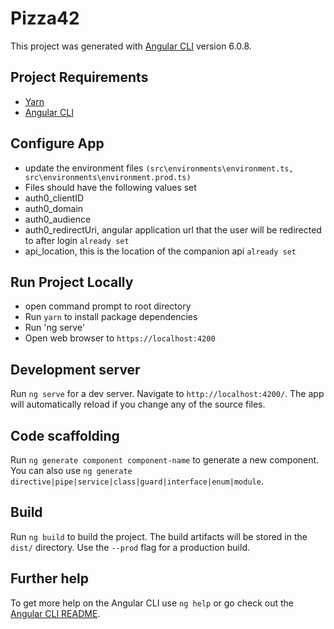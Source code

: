 # Pizza42

This project was generated with [Angular CLI](https://github.com/angular/angular-cli) version 6.0.8.

## Project Requirements
- [Yarn](https://yarnpkg.com/lang/en/)
- [Angular CLI](https://cli.angular.io/)

## Configure App
 - update the environment files `(src\environments\environment.ts, src\environments\environment.prod.ts)`
 - Files should have the following values set
 - auth0_clientID
 - auth0_domain
 - auth0_audience
 - auth0_redirectUri, angular application url that the user will be redirected to after login `already set`
 - api_location, this is the location of the companion api `already set`

## Run Project Locally
 - open command prompt to root directory
 - Run `yarn` to install package dependencies
 - Run 'ng serve'
 - Open web browser to `https://localhost:4200`

## Development server

Run `ng serve` for a dev server. Navigate to `http://localhost:4200/`. The app will automatically reload if you change any of the source files.

## Code scaffolding

Run `ng generate component component-name` to generate a new component. You can also use `ng generate directive|pipe|service|class|guard|interface|enum|module`.

## Build

Run `ng build` to build the project. The build artifacts will be stored in the `dist/` directory. Use the `--prod` flag for a production build.

## Further help

To get more help on the Angular CLI use `ng help` or go check out the [Angular CLI README](https://github.com/angular/angular-cli/blob/master/README.md).
